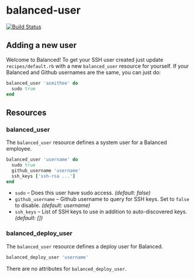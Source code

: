 balanced-user
=============

[![Build Status](https://travis-ci.org/balanced-cookbooks/balanced-user.png?branch=master)](https://travis-ci.org/balanced-cookbooks/balanced-user)

Adding a new user
-----------------

Welcome to Balanced! To get your SSH user created just update `recipes/default.rb`
with a new `balanced_user` resource for yourself. If your Balanced and Github
usernames are the same, you can just do:

```ruby
balanced_user 'asmithee' do
  sudo true
end
```

Resources
---------

### balanced_user

The `balanced_user` resource defines a system user for a Balanced employee.

```ruby
balanced_user 'username' do
  sudo true
  github_username 'username'
  ssh_keys ['ssh-rsa ...']
end
```

* `sudo` – Does this user have sudo access. *(default: false)*
* `github_username` – Github username to query for SSH keys. Set to `false` to disable. *(default: username)*
* `ssh_keys` – List of SSH keys to use in addition to auto-discovered keys. *(default: [])*

### balanced_deploy_user

The `balanced_user` resource defines a deploy user for Balanced.

```ruby
balanced_deploy_user 'username'
```

There are no attributes for `balanced_deploy_user`.
